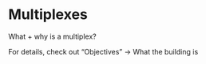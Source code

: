 # Multiplexes

What + why is a multiplex?

For details, check out “Objectives” → What the building is
